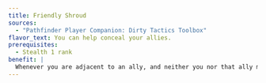 ```yaml
---
title: Friendly Shroud
sources:
  - "Pathfinder Player Companion: Dirty Tactics Toolbox"
flavor_text: You can help conceal your allies.
prerequisites:
  - Stealth 1 rank
benefit: |
  Whenever you are adjacent to an ally, and neither you nor that ally move for at least 1 round, and both you and that ally attempt Stealth checks, that ally can use your Stealth check result if it is better than his own.
---
```

